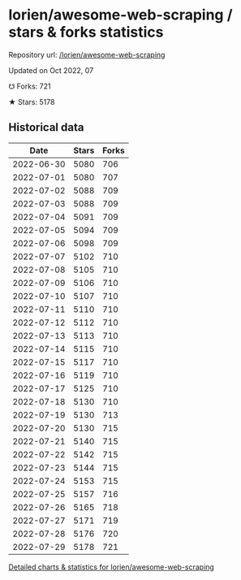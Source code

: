 # lorien/awesome-web-scraping / stars & forks statistics

Repository url: [/lorien/awesome-web-scraping](https://github.com/lorien/awesome-web-scraping)

Updated on Oct 2022, 07

☋ Forks: 721

★ Stars: 5178

## Historical data
| Date | Stars | Forks |
|------|-------|-------|
| 2022-06-30 | 5080 | 706 | 
| 2022-07-01 | 5080 | 707 | 
| 2022-07-02 | 5088 | 709 | 
| 2022-07-03 | 5088 | 709 | 
| 2022-07-04 | 5091 | 709 | 
| 2022-07-05 | 5094 | 709 | 
| 2022-07-06 | 5098 | 709 | 
| 2022-07-07 | 5102 | 710 | 
| 2022-07-08 | 5105 | 710 | 
| 2022-07-09 | 5106 | 710 | 
| 2022-07-10 | 5107 | 710 | 
| 2022-07-11 | 5110 | 710 | 
| 2022-07-12 | 5112 | 710 | 
| 2022-07-13 | 5113 | 710 | 
| 2022-07-14 | 5115 | 710 | 
| 2022-07-15 | 5117 | 710 | 
| 2022-07-16 | 5119 | 710 | 
| 2022-07-17 | 5125 | 710 | 
| 2022-07-18 | 5130 | 710 | 
| 2022-07-19 | 5130 | 713 | 
| 2022-07-20 | 5130 | 715 | 
| 2022-07-21 | 5140 | 715 | 
| 2022-07-22 | 5142 | 715 | 
| 2022-07-23 | 5144 | 715 | 
| 2022-07-24 | 5153 | 715 | 
| 2022-07-25 | 5157 | 716 | 
| 2022-07-26 | 5165 | 718 | 
| 2022-07-27 | 5171 | 719 | 
| 2022-07-28 | 5176 | 720 | 
| 2022-07-29 | 5178 | 721 | 


[Detailed charts & statistics for lorien/awesome-web-scraping](https://reviewgithub.com/rep/lorien/awesome-web-scraping)
